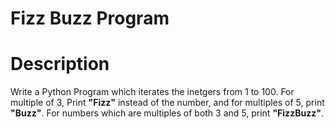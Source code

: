 # Fizz Buzz Program

# Description
Write a Python Program which iterates the inetgers from 1 to 100. For multiple of 3, Print __"Fizz"__ instead of the number, and for multiples of 5, print __"Buzz"__. For numbers which are multiples of both 3 and 5, print __"FizzBuzz"__.